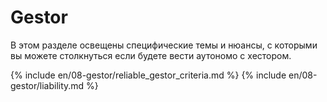 # Gestor

В этом разделе освещены специфические темы и нюансы, с которыми вы можете столкнуться если будете вести аутономо с
хестором.

{% include en/08-gestor/reliable_gestor_criteria.md %}
{% include en/08-gestor/liability.md %}
